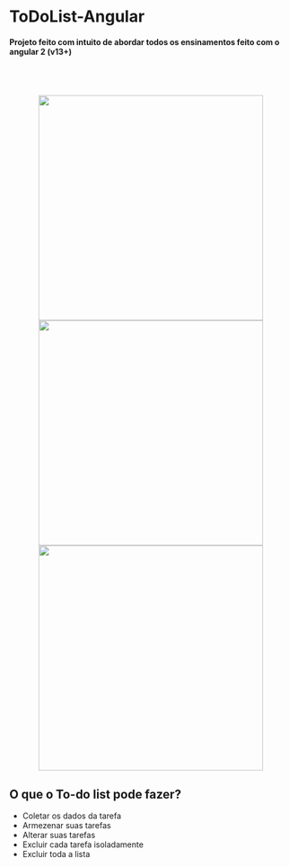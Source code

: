 # ToDoList-Angular

#### Projeto feito com intuito de abordar todos os ensinamentos feito com o angular 2 (v13+)
<br>
<br>
<br>

<div align="center">
  <img src="https://user-images.githubusercontent.com/84295716/158709692-3b7737f1-c65b-4bfd-b3f2-7d2e914bac2d.PNG" width="400px">
  <img src="https://user-images.githubusercontent.com/84295716/158709694-4a8e13cb-38e9-4805-9ae0-407a84a8f133.PNG" width="400px">
  <img src="https://user-images.githubusercontent.com/84295716/158709696-e2afc0ea-75f6-4df2-9a0e-2730e67dff48.PNG" width="400px">
</div>

## O que o To-do list pode fazer?
<ul>
  <li>Coletar os dados da tarefa </li>
  <li>Armezenar suas tarefas</li>
  <li>Alterar suas tarefas</li>
  <li>Excluir cada tarefa isoladamente</li>
  <li>Excluir toda a lista</li>
</ul>
